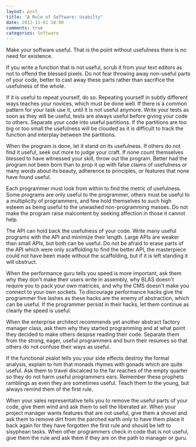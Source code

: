 ```yaml
---
layout: post
title: "A Rule of Software: Usabilty"
date: 2012-11-01 10:00
comments: true
categories: Software
---
```


Make your software useful.  That is the point without usefulness there is no
need for existence.

If you write a function that is not useful, scrub it from your text editors
as not to offend the blessed pixels. Do not fear throwing away non-useful parts
of your code, better to cast away these parts rather than sacrifice the
usefulness of the whole.

If it is useful to repeat yourself, do so.  Repeating yourself in subtly
different ways teaches your novices, which must be done well. If there is a
common pattern for your task use it, until it is not useful anymore. Write your
tests as soon as they will be useful, tests are always useful before giving
your code to others. Separate your code into useful partitions. If the
partitions are too big or too small the usefulness will be clouded as it is
difficult to track the function and interplay between the partitions.

When the program is done, let it stand on its usefulness.  If others do not
find it useful, seek out more to judge your craft. If none count themselves
blessed to have witnessed your skill, throw out the program. Better had the
program not been born than to prop it up with false claims of usefulness or
many words about its beauty, adherence to principles, or features that none
have found useful.

Each programmer must look from within to find the metric of usefulness.
Some programs are only useful to the programmer, others must be useful to a
multiplicity of programmers, and few hold themselves to such high esteem as
being useful to the unwashed non-programming masses.  Do not make the program
raise malcontent by seeking affection in those it cannot help.

The API can hold back the usefulness of your code. Write many useful programs
with the API and minimize their length.  Large APIs are weaker than small APIs,
but both can be useful.  Do not be afraid to erase parts of the API which were
only scaffolding to find the better API, the masterpiece could not have been
made without the scaffolding, but if it is left standing it will obstruct.

When the performance guru tells you speed is more important, ask them why they
don't make their users write in assembly, why BLAS doesn't require you to pack
your own matrices, and why the CMS doesn't make you connect to your own
sockets. To discourage performance hacks give the programmer five lashes as
these hacks are the enemy of abstraction, which can be useful. If the
programmer persist in their hacks, let them continue as clearly the speed is
useful.

When the enterprise architect recommends yet another abstract factory
manager class, ask them why they started programming and at what point they
decided to make others despise reading their code.  Separate them from the
strong, eager, useful programmers and burn their resumes so that others do not
confuse their ways as useful.

If the functional zealot tells you your side effects destroy the formal
analysis, explain to him that monads rhymes with gonads which are quite
useful. Ask them to travel discalced to the far reaches of the empty quarter so
they do not harm useful programmers ears.  Remember these prophets ramblings as
even they are sometimes useful. Teach them to the young, but always remind them
of the first rule.

When your sales representative tells you to remove the useful parts of your
code, give them wind and ask them to sell the liberated air.  When your project
manager wants features that are not useful, give them a shovel and ask them to
remove dirt from the parched earth only to have them place it back again for
they have forgotten the first rule and should be left to sisyphean
tasks. When other programmers check in code that is not useful, give them the
rule and ask them if they are on the path to manager or guru.
